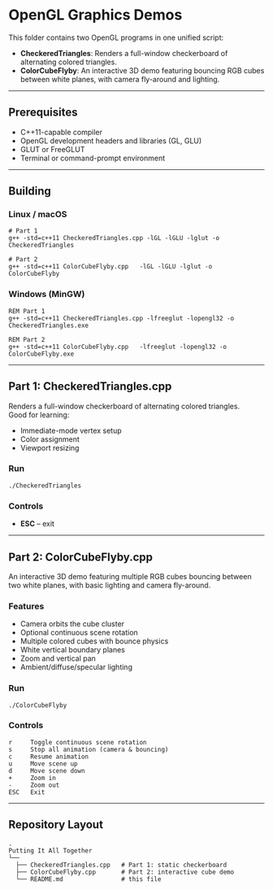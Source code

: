 # OpenGL Graphics Demos

This folder contains two OpenGL programs in one unified script:

- **CheckeredTriangles**: Renders a full-window checkerboard of alternating colored triangles.
- **ColorCubeFlyby**: An interactive 3D demo featuring bouncing RGB cubes between white planes, with camera fly-around and lighting.

---

## Prerequisites

- C++11-capable compiler  
- OpenGL development headers and libraries (GL, GLU)  
- GLUT or FreeGLUT  
- Terminal or command-prompt environment  

---

## Building

### Linux / macOS

    # Part 1
    g++ -std=c++11 CheckeredTriangles.cpp -lGL -lGLU -lglut -o CheckeredTriangles

    # Part 2
    g++ -std=c++11 ColorCubeFlyby.cpp   -lGL -lGLU -lglut -o ColorCubeFlyby

### Windows (MinGW)

    REM Part 1
    g++ -std=c++11 CheckeredTriangles.cpp -lfreeglut -lopengl32 -o CheckeredTriangles.exe

    REM Part 2
    g++ -std=c++11 ColorCubeFlyby.cpp   -lfreeglut -lopengl32 -o ColorCubeFlyby.exe

---

## Part 1: CheckeredTriangles.cpp

Renders a full-window checkerboard of alternating colored triangles.  
Good for learning:
- Immediate-mode vertex setup  
- Color assignment  
- Viewport resizing  

### Run

    ./CheckeredTriangles

### Controls

- **ESC** – exit  

---

## Part 2: ColorCubeFlyby.cpp

An interactive 3D demo featuring multiple RGB cubes bouncing between two white planes, with basic lighting and camera fly-around.

### Features

- Camera orbits the cube cluster  
- Optional continuous scene rotation  
- Multiple colored cubes with bounce physics  
- White vertical boundary planes  
- Zoom and vertical pan  
- Ambient/diffuse/specular lighting  

### Run

    ./ColorCubeFlyby

### Controls

    r     Toggle continuous scene rotation  
    s     Stop all animation (camera & bouncing)  
    c     Resume animation  
    u     Move scene up  
    d     Move scene down  
    +     Zoom in  
    -     Zoom out  
    ESC   Exit  

---

## Repository Layout

    .
    Putting It All Together
    └── 
      ├── CheckeredTriangles.cpp   # Part 1: static checkerboard
      ├── ColorCubeFlyby.cpp       # Part 2: interactive cube demo
      └── README.md                # this file
